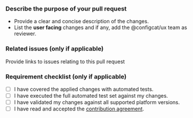 ### Describe the purpose of your pull request

- Provide a clear and concise description of the changes.
- List the **user facing** changes and if any, add the @configcat/ux team as reviewer.

### Related issues (only if applicable)

Provide links to issues relating to this pull request

### Requirement checklist (only if applicable)

- [ ] I have covered the applied changes with automated tests.
- [ ] I have executed the full automated test set against my changes.
- [ ] I have validated my changes against all supported platform versions.
- [ ] I have read and accepted the [contribution agreement](https://github.com/configcat/legal/blob/main/contribution-agreement.md).
